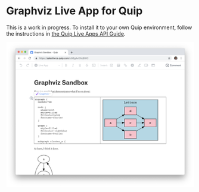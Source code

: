 # Graphviz Live App for Quip

This is a work in progress. To install it to your own Quip environment, follow
the instructions in [the Quip Live Apps API Guide].

![Screenshot](screenshot.png)

[the Quip Live Apps API Guide]: https://salesforce.quip.com/dev/liveapps/

